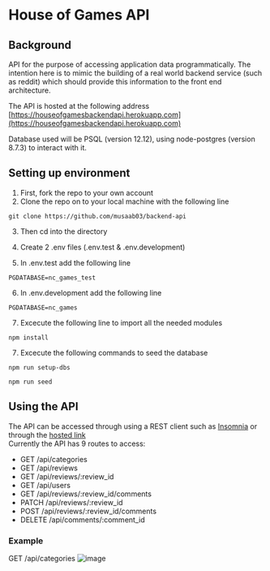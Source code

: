 # House of Games API

## Background

API for the purpose of accessing application data programmatically. The intention here is to mimic the building of a real world backend service (such as reddit) which should provide this information to the front end architecture.

The API is hosted at the following address [https://houseofgamesbackendapi.herokuapp.com](https://houseofgamesbackendapi.herokuapp.com)

Database used will be PSQL (version 12.12), using node-postgres (version 8.7.3) to interact with it.

## Setting up environment

1. First, fork the repo to your own account
2. Clone the repo on to your local machine with the following line </br>
```
git clone https://github.com/musaab03/backend-api
```
3. Then cd into the directory

4. Create 2 .env files (.env.test & .env.development)

5. In .env.test add the following line 
```
PGDATABASE=nc_games_test
```

6. In .env.development add the following line  
```
PGDATABASE=nc_games
```

7. Excecute the following line to import all the needed modules </br>
```
npm install
```
7. Excecute the following commands to seed the database
```
npm run setup-dbs
```
```
npm run seed
```

## Using the API

The API can be accessed through using a REST client such as [Insomnia](https://insomnia.rest/download) or through the [hosted link](https://houseofgamesbackendapi.herokuapp.com) </br>
Currently the API has 9 routes to access:
- GET /api/categories
- GET /api/reviews
- GET /api/reviews/:review_id
- GET /api/users
- GET /api/reviews/:review_id/comments
- PATCH /api/reviews/:review_id
- POST /api/reviews/:review_id/comments
- DELETE /api/comments/:comment_id

### Example
GET /api/categories
![image](https://user-images.githubusercontent.com/103457332/198995063-038d52d4-ae83-4b74-a356-f658d5448c65.png)
